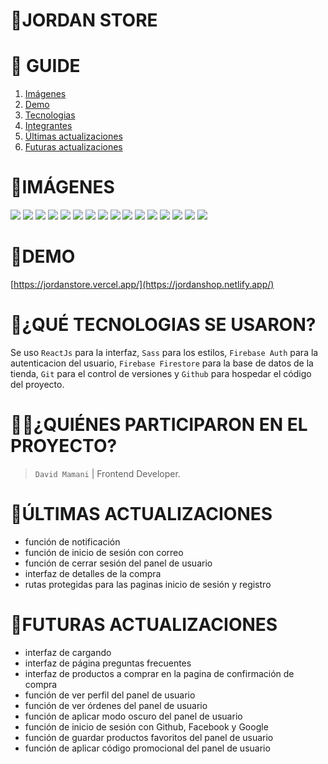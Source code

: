 # **📂JORDAN STORE**

# **📑 GUIDE**

<ol>
     <li><a href="#imágenes">Imágenes</a></li>
     <li><a href="#demo">Demo</a></li>
     <li><a href="#qué-tecnologias-se-usaron">Tecnologias</a></li>
     <li><a href="#quiénes-participaron-en-el-proyecto">Integrantes</a></li>
     <li><a href="#últimas-actualizaciones">Últimas actualizaciones</a></li>
     <li><a href="#futuras-actualizaciones">Futuras actualizaciones</a></li>
</ol>

# **📸IMÁGENES**
![](https://res.cloudinary.com/dos3i5jqy/image/upload/v1676229801/layers/jordanstore/jordan1_inkvsq.jpg)
![](https://res.cloudinary.com/dos3i5jqy/image/upload/v1676229801/layers/jordanstore/jordan2_n2z4m8.jpg)
![](https://res.cloudinary.com/dos3i5jqy/image/upload/v1676229802/layers/jordanstore/jordan3_bvpg0m.jpg)
![](https://res.cloudinary.com/dos3i5jqy/image/upload/v1676229802/layers/jordanstore/jordan4_cxfgvn.jpg)
![](https://res.cloudinary.com/dos3i5jqy/image/upload/v1676229802/layers/jordanstore/jordan5_dkeo6g.jpg)
![](https://res.cloudinary.com/dos3i5jqy/image/upload/v1676229802/layers/jordanstore/jordan6_aodxqn.jpg)
![](https://res.cloudinary.com/dos3i5jqy/image/upload/v1676229802/layers/jordanstore/jordan7_ibzx4j.jpg)
![](https://res.cloudinary.com/dos3i5jqy/image/upload/v1676229801/layers/jordanstore/jordan8_iskjzm.jpg)
![](https://res.cloudinary.com/dos3i5jqy/image/upload/v1676229801/layers/jordanstore/jordan1dark_ns5ozr.jpg)
![](https://res.cloudinary.com/dos3i5jqy/image/upload/v1676229803/layers/jordanstore/jordan2dark_bp89ts.jpg)
![](https://res.cloudinary.com/dos3i5jqy/image/upload/v1676229801/layers/jordanstore/jordan3dark_sduzsl.jpg)
![](https://res.cloudinary.com/dos3i5jqy/image/upload/v1676229802/layers/jordanstore/jordan4dark_bfqvlw.jpg)
![](https://res.cloudinary.com/dos3i5jqy/image/upload/v1676229802/layers/jordanstore/jordan5dark_htycav.jpg)
![](https://res.cloudinary.com/dos3i5jqy/image/upload/v1676229802/layers/jordanstore/jordan6dark_pts6vx.jpg)
![](https://res.cloudinary.com/dos3i5jqy/image/upload/v1676229801/layers/jordanstore/jordan7dark_r67zmn.jpg)
![](https://res.cloudinary.com/dos3i5jqy/image/upload/v1676229801/layers/jordanstore/jordan8dark_tkfl0c.jpg)



# **🚀DEMO**
[https://jordanstore.vercel.app/](https://jordanshop.netlify.app/)

# **💬¿QUÉ TECNOLOGIAS SE USARON?**

Se uso `ReactJs` para la interfaz, `Sass` para los estilos, `Firebase Auth` para la autenticacion del usuario, `Firebase Firestore` para la base de datos de la tienda, `Git` para el control de versiones y `Github` para hospedar el código del proyecto.

# **👨‍💻¿QUIÉNES PARTICIPARON EN EL PROYECTO?**

> `David Mamani` | Frontend Developer.

# **📌ÚLTIMAS ACTUALIZACIONES**

-   función de notificación
-   función de inicio de sesión con correo
-   función de cerrar sesión del panel de usuario
-   interfaz de detalles de la compra
-   rutas protegidas para las paginas inicio de sesión y registro

# **📝FUTURAS ACTUALIZACIONES**

-   interfaz de cargando
-   interfaz de página preguntas frecuentes
-   interfaz de productos a comprar en la pagina de confirmación de compra
-   función de ver perfil del panel de usuario
-   función de ver órdenes del panel de usuario
-   función de aplicar modo oscuro del panel de usuario
-   función de inicio de sesión con Github, Facebook y Google
-   función de guardar productos favoritos del panel de usuario
-   función de aplicar código promocional del panel de usuario
